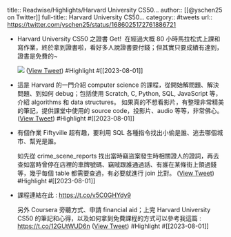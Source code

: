 title:: Readwise/Highlights/Harvard University CS50...
author:: [[@yschen25 on Twitter]]
full-title:: Harvard University CS50...
category:: #tweets
url:: https://twitter.com/yschen25/status/1686025172761886721
- Harvard University CS50 之證書 Get!
  ​
  在經過大概 80 小時馬拉松式上課和寫作業，終於拿到證書啦，看好多人說證書要付錢；但其實只要成績有達到，證書是免費的~ 
  
  ![](https://pbs.twimg.com/media/F2X2yhEXwAAdxru.jpg) ([View Tweet](https://twitter.com/yschen25/status/1686025172761886721)) #Highlight #[[2023-08-01]]
- 這是 Harvard 的一門介紹 computer science 的課程，從開始解問題、解決問題、到如何 debug；包括使用 Scratch, C, Python, SQL, JavaScript 等，介紹 algorithms 和 data structures。
  ​
  如果真的不想看影片，有整理非常精美的筆記，提供課堂中使用的 source code，投影片、audio 等等，非常佛心。 ([View Tweet](https://twitter.com/yschen25/status/1686040281383149568)) #Highlight #[[2023-08-01]]
- 有個作業 Fiftyville 超有趣，要利用 SQL 各種指令找出小偷是誰、逃去哪個城市、幫兇是誰。 ​ 
  
  如先從 crime_scene_reports 找出當時竊盜案發生時相關證人的證詞，再去查如當時曾停在店裡的車牌號碼、竊賊跟誰通過話、有誰在某條街上領過錢等，幾乎每個 table 都需要查過，有必要就進行 join 比對。 ([View Tweet](https://twitter.com/yschen25/status/1686040604340260864)) #Highlight #[[2023-08-01]]
- 課程連結在此 : https://t.co/v5C0GHYdy9
  
  另外 Coursera 旁聽方式、申請 financial aid；上完 Harvard University CS50 的筆記和心得，以及如何拿到免費課程的方式可以參考我這篇 : https://t.co/12GUtWUD6n ([View Tweet](https://twitter.com/yschen25/status/1686042570319630337)) #Highlight #[[2023-08-01]]